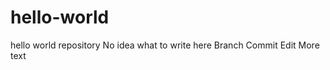 hello-world
===========

hello world repository
No idea what to write here
Branch Commit Edit
More text
